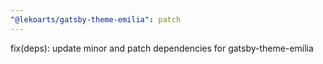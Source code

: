 ```yaml
---
"@lekoarts/gatsby-theme-emilia": patch
---
```


fix(deps): update minor and patch dependencies for gatsby-theme-emilia
